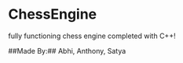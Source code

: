# ChessEngine
fully functioning chess engine completed with C++!

##Made By:##
Abhi, Anthony, Satya

